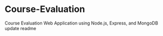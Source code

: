 # Course-Evaluation

Course Evaluation Web Application using Node.js, Express, and MongoDB
update readme
